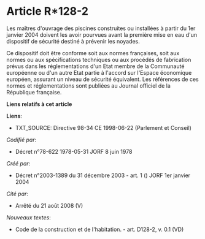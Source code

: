# Article R*128-2

Les maîtres d'ouvrage des piscines construites ou installées à partir du 1er janvier 2004 doivent les avoir pourvues avant la
première mise en eau d'un dispositif de sécurité destiné à prévenir les noyades.

Ce dispositif doit être conforme soit aux normes françaises, soit aux normes ou aux spécifications techniques ou aux procédés
de fabrication prévus dans les réglementations d'un Etat membre de la Communauté européenne ou d'un autre Etat partie à
l'accord sur l'Espace économique européen, assurant un niveau de sécurité équivalent. Les références de ces normes et
réglementations sont publiées au Journal officiel de la République française.

**Liens relatifs à cet article**

**Liens**:

  - TXT_SOURCE: Directive 98-34 CE 1998-06-22 (Parlement et Conseil)

_Codifié par_:

  - Décret n°78-622 1978-05-31 JORF 8 juin 1978

_Créé par_:

  - Décret n°2003-1389 du 31 décembre 2003 - art. 1 () JORF 1er janvier 2004

_Cité par_:

  - Arrêté du 21 août 2008 (V)

_Nouveaux textes_:

  - Code de la construction et de l'habitation. - art. D128-2, v. 0.1 (VD)
